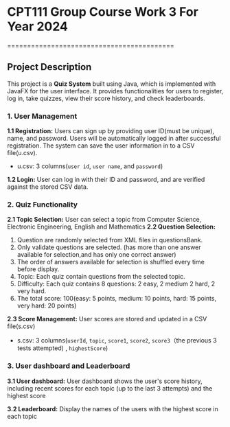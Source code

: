 # CPT111 Group Course Work 3 For Year 2024
==========================================
## Project Description
This project is a **Quiz System** built using Java, which is implemented with JavaFX for the user interface. It provides functionalities for users to register, log in, take quizzes, view their score history, and check leaderboards.
### 1. User Management
**1.1 Registration:**
Users can sign up by providing user ID(must be unique), name, and password. Users will be automatically logged in after successful registration. The system can save the user information in to a CSV file(u.csv).
- u.csv:  3 columns(`user id`, `user name`, and `password`)

**1.2 Login:**
User can log in with their ID and password, and are verified against the stored CSV data.
### 2. Quiz Functionality
**2.1 Topic Selection:**
User can select a topic from Computer Science, Electronic Engineering, English and Mathematics
**2.2 Question Selection:**
1. Question are randomly selected from XML files in questionsBank.
2. Only validate questions are selected. (has more than one answer available for selection,and has only one correct answer)
3. The order of answers available for selection is shuffled every time before display. 
4. Topic: Each quiz contain questions from the selected topic. 
5. Difficulty: Each quiz contains 8 questions: 2 easy, 2 medium 2 hard, 2 very hard. 
6. The total score: 100(easy: 5 points, medium: 10 points, hard: 15 points, very hard: 20 points)

**2.3 Score Management:**
User scores are stored and updated in a CSV file(s.csv)
- s.csv:  3 columns(`userId`, `topic`, `score1`, `score2`, `score3`（the previous 3 tests attempted) , `highestScore`)
### 3. User dashboard and Leaderboard
**3.1  User dashboard:**
User dashboard shows the user's score history, including recent scores for each topic (up to the last 3 attempts) and the highest score

**3.2 Leaderboard:**
Display the names of the users with the highest score in each topic

